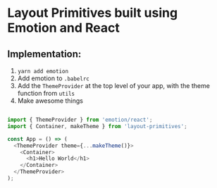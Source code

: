# Layout Primitives built using Emotion and React

## Implementation:

1. `yarn add emotion`
2. Add emotion to `.babelrc`
3. Add the `ThemeProvider` at the top level of your app, with the theme function from `utils`
4. Make awesome things

```Javascript

import { ThemeProvider } from 'emotion/react';
import { Container, makeTheme } from 'layout-primitives';

const App = () => (
  <ThemeProvider theme={...makeTheme()}>
    <Container>
      <h1>Hello World</h1>
    </Container>
  </ThemeProvider>
);
```